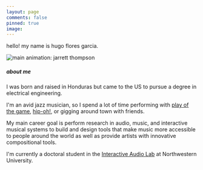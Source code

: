 ```yaml
---
layout: page
comments: false
pinned: true
image:
---
```

hello!
my name is hugo flores garcia.

![main](../img/mainpic.gif)
animation: jarrett thompson

##### about me
I was born and raised in Honduras but came to the US to pursue a degree in electrical engineering.

I'm an avid jazz musician, so I spend a lot of time performing with [play of the game](https://www.facebook.com/playofthegameband/), [hip-oh!](https://www.facebook.com/hipohmusic/), or gigging around town with friends.

My main career goal is perform research in audio, music, and interactive musical systems to build and design tools that make music more accessible to people around the world as well as provide artists with innovative compositional tools.  

I'm currently a doctoral student in the [Interactive Audio Lab](https://interactiveaudiolab.github.io) at Northwestern University. 
